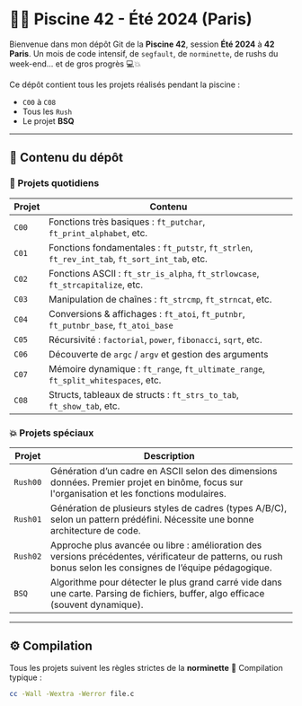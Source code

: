 # 🏊‍♂️ Piscine 42 - Été 2024 (Paris)

Bienvenue dans mon dépôt Git de la **Piscine 42**, session **Été 2024** à **42 Paris**.
Un mois de code intensif, de `segfault`, de `norminette`, de rushs du week-end... et de gros progrès 💻💥

Ce dépôt contient tous les projets réalisés pendant la piscine :
- `C00` à `C08`
- Tous les `Rush`
- Le projet **BSQ**


---

## 📁 Contenu du dépôt

### 🧠 Projets quotidiens

| Projet | Contenu |
|--------|---------|
| `C00`  | Fonctions très basiques : `ft_putchar`, `ft_print_alphabet`, etc. |
| `C01`  | Fonctions fondamentales : `ft_putstr`, `ft_strlen`, `ft_rev_int_tab`, `ft_sort_int_tab`, etc. |
| `C02`  | Fonctions ASCII : `ft_str_is_alpha`, `ft_strlowcase`, `ft_strcapitalize`, etc. |
| `C03`  | Manipulation de chaînes : `ft_strcmp`, `ft_strncat`, etc. |
| `C04`  | Conversions & affichages : `ft_atoi`, `ft_putnbr`, `ft_putnbr_base`, `ft_atoi_base` |
| `C05`  | Récursivité : `factorial`, `power`, `fibonacci`, `sqrt`, etc. |
| `C06`  | Découverte de `argc` / `argv` et gestion des arguments |
| `C07`  | Mémoire dynamique : `ft_range`, `ft_ultimate_range`, `ft_split_whitespaces`, etc. |
| `C08`  | Structs, tableaux de structs : `ft_strs_to_tab`, `ft_show_tab`, etc. |

### 💥 Projets spéciaux

| Projet   | Description |
|----------|-------------|
| `Rush00` | Génération d’un cadre en ASCII selon des dimensions données. Premier projet en binôme, focus sur l'organisation et les fonctions modulaires. |
| `Rush01` | Génération de plusieurs styles de cadres (types A/B/C), selon un pattern prédéfini. Nécessite une bonne architecture de code. |
| `Rush02` | Approche plus avancée ou libre : amélioration des versions précédentes, vérificateur de patterns, ou rush bonus selon les consignes de l’équipe pédagogique. |
| `BSQ`    | Algorithme pour détecter le plus grand carré vide dans une carte. Parsing de fichiers, buffer, algo efficace (souvent dynamique). |


---

## ⚙️ Compilation

Tous les projets suivent les règles strictes de la **norminette** 🧼
Compilation typique :

```bash
cc -Wall -Wextra -Werror file.c
